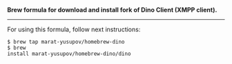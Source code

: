 <b>Brew formula for download and install fork of Dino Client (XMPP client).</b> 
<hr>

For using this formula, follow next instructions:

<code>$ brew tap marat-yusupov/homebrew-dino</code>
<br>
<code>$ brew install marat-yusupov/homebrew-dino/dino</code>